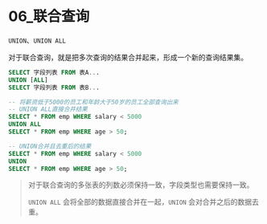 # 06_联合查询

`UNION`、`UNION ALL`

对于联合查询，就是把多次查询的结果合并起来，形成一个新的查询结果集。

```sql
SELECT 字段列表 FROM 表A...
UNION [ALL]
SELECT 字段列表 FROM 表B...
```

```sql
-- 将薪资低于5000的员工和年龄大于50岁的员工全部查询出来
-- UNION ALL直接合并结果
SELECT * FROM emp WHERE salary < 5000
UNION ALL
SELECT * FROM emp WHERE age > 50;

-- UNION合并且去重后的结果
SELECT * FROM emp WHERE salary < 5000
UNION
SELECT * FROM emp WHERE age > 50;
```

> 对于联合查询的多张表的列数必须保持一致，字段类型也需要保持一致。
>
> `UNION ALL` 会将全部的数据直接合并在一起，`UNION` 会对合并之后的数据去重。